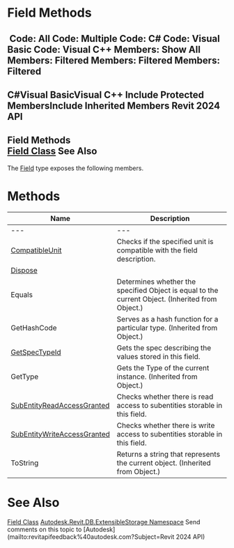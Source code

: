 # Field Methods

﻿
 Code: All Code: Multiple Code: C# Code: Visual Basic Code: Visual C++  Members: Show All Members: Filtered Members: Filtered Members: Filtered   
---  
C#Visual BasicVisual C++
Include Protected MembersInclude Inherited Members
Revit 2024 API  
---  
Field Methods  
[Field Class](0aeabd09-5c61-0439-e4c7-e1d68d0e1a3b.md "Field Class") See Also  
---  
The [Field](0aeabd09-5c61-0439-e4c7-e1d68d0e1a3b.md "Field Class") type exposes the following members.
# Methods
| Name | Description |
| --- | --- |
| --- | --- | --- |
| [CompatibleUnit](e35028c0-a9e5-fb29-568e-c3b9663eecb5.md "CompatibleUnit Method") | Checks if the specified unit is compatible with the field description. |
| [Dispose](2d8c0933-ae95-2c73-5a80-6943e5ce92a2.md "Dispose Method") |
| Equals | Determines whether the specified Object is equal to the current Object. (Inherited from Object.) |
| GetHashCode | Serves as a hash function for a particular type.  (Inherited from Object.) |
| [GetSpecTypeId](cf09afe2-0bf6-0f90-52e5-5c305245538b.md "GetSpecTypeId Method") | Gets the spec describing the values stored in this field. |
| GetType | Gets the Type of the current instance. (Inherited from Object.) |
| [SubEntityReadAccessGranted](106283c6-a5ad-4a27-855f-cf310d632583.md "SubEntityReadAccessGranted Method") | Checks whether there is read access to subentities storable in this field. |
| [SubEntityWriteAccessGranted](b640b997-3fd9-e919-40e9-1a3604b68b98.md "SubEntityWriteAccessGranted Method") | Checks whether there is write access to subentities storable in this field. |
| ToString | Returns a string that represents the current object. (Inherited from Object.) |

# See Also
[Field Class](0aeabd09-5c61-0439-e4c7-e1d68d0e1a3b.md "Field Class")
[Autodesk.Revit.DB.ExtensibleStorage Namespace](79486a74-376c-9555-c873-45d5a750f051.md "Autodesk.Revit.DB.ExtensibleStorage Namespace")
Send comments on this topic to [Autodesk](mailto:revitapifeedback%40autodesk.com?Subject=Revit 2024 API)